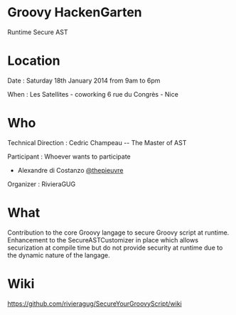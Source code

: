 Groovy HackenGarten
===================

Runtime Secure AST


Location
========
Date : Saturday 18th January 2014 from 9am to 6pm

When : Les Satellites - coworking 6 rue du Congrès - Nice


Who
===

Technical Direction : Cedric Champeau -- The Master of AST 

Participant : Whoever wants to participate

 * Alexandre di Costanzo [@thepieuvre](https://github.com/thepieuvre)

Organizer : RivieraGUG


What
====

Contribution to the core Groovy langage to secure Groovy script at runtime.
Enhancement to the SecureASTCustomizer in place which allows securization at compile time but do not provide security at runtime due to the dynamic nature of the langage.

Wiki
====

https://github.com/rivieragug/SecureYourGroovyScript/wiki
